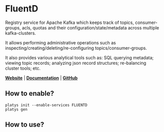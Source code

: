 # FluentD

Registry service for Apache Kafka which keeps track of topics, consumer-groups, acls, quotas and their configuration/state/metadata across multiple kafka-clusters.

It allows performing administrative operations such as inspecting/creating/deleting/re-configuring topics/consumer-groups.

It also provides various analytical tools such as: SQL querying metadata; viewing topic records; analyzing json record structures; re-balancing cluster tools; etc.

**[Website](https://www.fluentd.org/)** | **[Documentation](https://docs.fluentd.org/)** | **[GitHub](https://github.com/fluent/fluentd)**

## How to enable?

```
platys init --enable-services FLUENTD
platys gen
```

## How to use?

